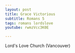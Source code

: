 ```yaml
---
layout: post
title: Grace Victorious
subtitle: Romans 5
tags: romans lordslove
youtube: rwmzVcc3K0E

---
```

Lord's Love Church (Vancouver)
